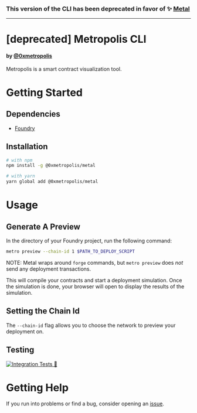 ### This version of the CLI has been deprecated in favor of ✨ [Metal](https://www.npmjs.com/package/@0xmetropolis/metal)

---

# [deprecated] Metropolis CLI

#### by [@0xmetropolis](https://twitter.com/0xMetropolis)

Metropolis is a smart contract visualization tool.

# Getting Started

## Dependencies

- [Foundry](https://getfoundry.sh/)

## Installation

```bash
# with npm
npm install -g @0xmetropolis/metal

# with yarn
yarn global add @0xmetropolis/metal
```

# Usage

## Generate A Preview

In the directory of your Foundry project, run the following command:

```bash
metro preview --chain-id 1 $PATH_TO_DEPLOY_SCRIPT
```

NOTE: Metal wraps around `forge` commands, but `metro preview` does _not_ send any deployment
transactions.

This will compile your contracts and start a deployment simulation. Once the simulation is done,
your browser will open to display the results of the simulation.

## Setting the Chain Id

The `--chain-id` flag allows you to choose the network to preview your deployment on.

## Testing

[![Integration Tests 🌁](https://github.com/0xmetropolis/cli/actions/workflows/integrationTest.yml/badge.svg)](https://github.com/0xmetropolis/cli/actions/workflows/integrationTest.yml)

# Getting Help

If you run into problems or find a bug, consider opening an
[issue](https://github.com/0xmetropolis/cli/issues/new).
